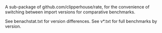 A sub-package of github.com/clipperhouse/rate, for the convenience
of switching between import versions for comparative benchmarks.

See benachstat.txt for version differences. See v*.txt for full
benchmarks by version.
